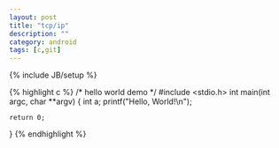 ```yaml
---
layout: post
title: "tcp/ip"
description: ""
category: android
tags: [c,git]
---
```

{% include JB/setup %}

{% highlight c %}
/* hello world demo */
#include <stdio.h>
int main(int argc, char **argv)
{
     int a;
    printf("Hello, World!\n");
    
    return 0;
}
{% endhighlight %}

